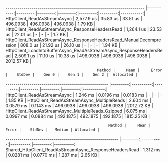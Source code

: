 
--------------------------------------------------------------------- |-----------:|---------:|---------:|---------:|---------:|---------:|-----------:|
                                         HttpClient_ReadAsStreamAsync | 2,577.9 us | 35.83 us | 33.51 us | 496.0938 | 496.0938 | 496.0938 |    1.79 KB |
                     HttpClient_ReadAsStreamAsync_ResponseHeadersRead | 1,264.1 us | 23.53 us | 22.01 us |        - |        - |        - |     1.7 KB |
 HttpClient_ReadAsStreamAsync_ResponseHeadersRead_ManualDecompression |   808.0 us | 21.92 us | 26.10 us |        - |        - |        - |    1.94 KB |
 HttpClient_LoadIntoBufferAsync_ReadAsStreamAsync_ResponseHeadersRead | 2,509.1 us | 11.10 us | 10.38 us | 496.0938 | 496.0938 | 496.0938 | 2012.57 KB |



                                             Method |     Mean |     Error |    StdDev |    Gen 0 |    Gen 1 |    Gen 2 |  Allocated |
--------------------------------------------------- |---------:|----------:|----------:|---------:|---------:|---------:|-----------:|
                       HttpClient_ReadAsStreamAsync | 1.246 ms | 0.0196 ms | 0.0183 ms |        - |        - |        - |    1.85 KB |
         HttpClient_ReadAsStreamAsync_MultipleReads | 2.604 ms | 0.0579 ms | 0.1143 ms | 496.0938 | 496.0938 | 496.0938 | 2012.72 KB |
 HttpClient_ReadAsStreamAsync_MultipleReads_Gzipped | 6.075 ms | 0.0997 ms | 0.0884 ms | 492.1875 | 492.1875 | 492.1875 | 1815.25 KB |


                                                  Method |     Mean |     Error |    StdDev |   Median | Allocated |
-------------------------------------------------------- |---------:|----------:|----------:|---------:|----------:|
 Shared_HttpClient_ReadAsStreamAsync_ResponseHeadersRead | 1.312 ms | 0.0281 ms | 0.0770 ms | 1.287 ms |   2.65 KB |



